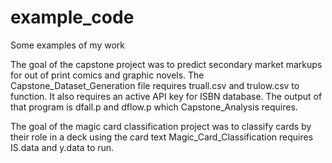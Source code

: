 # example_code
Some examples of my work

The goal of the capstone project was to predict secondary market markups for out of print comics and graphic novels.
The Capstone_Dataset_Generation file requires truall.csv and trulow.csv to function. It also requires an active API key for ISBN database. The output of that program is dfall.p and dflow.p which Capstone_Analysis requires.

The goal of the magic card classification project was to classify cards by their role in a deck using the card text
Magic_Card_Classification requires IS.data and y.data to run.
